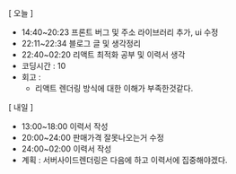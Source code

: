 [ 오늘 ]

- 14:40~20:23 프론트 버그 및 주소 라이브러리 추가, ui 수정
- 22:11~22:34 블로그 글 및 생각정리
- 22:40~02:20 리액트 최적화 공부 및 이력서 생각
- 코딩시간 : 10
- 회고 :
  - 리액트 렌더링 방식에 대한 이해가 부족한것같다.

[ 내일 ]

- 13:00~18:00 이력서 작성
- 20:00~24:00 판매가격 잘못나오는거 수정
- 24:00~02:00 이력서 작성
- 계획 : 서버사이드렌더링은 다음에 하고 이력서에 집중해야겠다.
